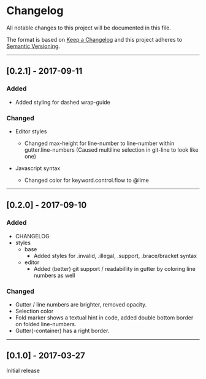 # Changelog
All notable changes to this project will be documented in this file.

The format is based on [Keep a Changelog](http://keepachangelog.com/en/1.0.0/)
and this project adheres to [Semantic Versioning](http://semver.org/spec/v2.0.0.html).

---

## [0.2.1] - 2017-09-11

### Added

- Added styling for dashed wrap-guide

### Changed

- Editor styles
  - Changed max-height for line-number to line-number within gutter.line-numbers (Caused multiline selection in git-line to look like one)

- Javascript syntax
  - Changed color for keyword.control.flow to @lime



---

## [0.2.0] - 2017-09-10

### Added

- CHANGELOG
- styles
  - base
    - Added styles for .invalid, .illegal, .support, .brace/bracket syntax
  - editor
    - Added (better) git support / readabillity in gutter by coloring line numbers as well

### Changed

- Gutter / line numbers are brighter, removed opacity.
- Selection color
- Fold marker shows a textual hint in code, added double bottom border on folded line-numbers.
- Gutter(-container) has a right border.

---

## [0.1.0] - 2017-03-27

Initial release
